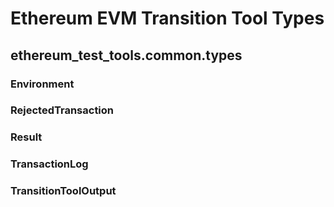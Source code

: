
# Ethereum EVM Transition Tool Types

## ethereum_test_tools.common.types

### Environment

### RejectedTransaction

### Result

### TransactionLog

### TransitionToolOutput
